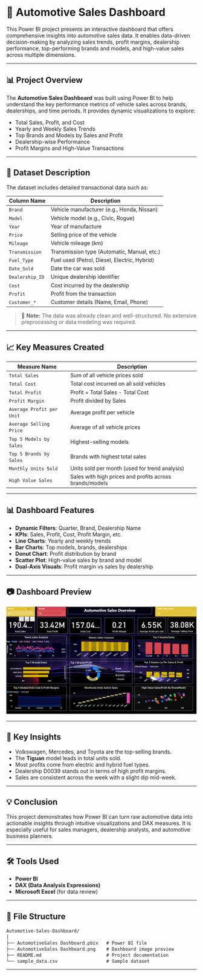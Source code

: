

# 🚗 Automotive Sales Dashboard

This Power BI project presents an interactive dashboard that offers comprehensive insights into automotive sales data. It enables data-driven decision-making by analyzing sales trends, profit margins, dealership performance, top-performing brands and models, and high-value sales across multiple dimensions.

---

## 📊 Project Overview

The **Automotive Sales Dashboard** was built using Power BI to help understand the key performance metrics of vehicle sales across brands, dealerships, and time periods. It provides dynamic visualizations to explore:

* Total Sales, Profit, and Cost
* Yearly and Weekly Sales Trends
* Top Brands and Models by Sales and Profit
* Dealership-wise Performance
* Profit Margins and High-Value Transactions

---

## 🧾 Dataset Description

The dataset includes detailed transactional data such as:

| Column Name     | Description                                  |
| --------------- | -------------------------------------------- |
| `Brand`         | Vehicle manufacturer (e.g., Honda, Nissan)   |
| `Model`         | Vehicle model (e.g., Civic, Rogue)           |
| `Year`          | Year of manufacture                          |
| `Price`         | Selling price of the vehicle                 |
| `Mileage`       | Vehicle mileage (km)                         |
| `Transmission`  | Transmission type (Automatic, Manual, etc.)  |
| `Fuel_Type`     | Fuel used (Petrol, Diesel, Electric, Hybrid) |
| `Date_Sold`     | Date the car was sold                        |
| `Dealership_ID` | Unique dealership identifier                 |
| `Cost`          | Cost incurred by the dealership              |
| `Profit`        | Profit from the transaction                  |
| `Customer_*`    | Customer details (Name, Email, Phone)        |

> 🧹 **Note:** The data was already clean and well-structured. No extensive preprocessing or data modeling was required.

---

## 📈 Key Measures Created

| Measure Name              | Description                                             |
| ------------------------- | ------------------------------------------------------- |
| `Total Sales`             | Sum of all vehicle prices sold                          |
| `Total Cost`              | Total cost incurred on all sold vehicles                |
| `Total Profit`            | Profit = Total Sales - Total Cost                       |
| `Profit Margin`           | Profit divided by Sales                                 |
| `Average Profit per Unit` | Average profit per vehicle                              |
| `Average Selling Price`   | Average of all vehicle prices                           |
| `Top 5 Models by Sales`   | Highest-selling models                                  |
| `Top 5 Brands by Sales`   | Brands with highest total sales                         |
| `Monthly Units Sold`      | Units sold per month (used for trend analysis)          |
| `High Value Sales`        | Sales with high prices and profits across brands/models |

---

## 📊 Dashboard Features

* **Dynamic Filters**: Quarter, Brand, Dealership Name
* **KPIs**: Sales, Profit, Cost, Profit Margin, etc.
* **Line Charts**: Yearly and weekly trends
* **Bar Charts**: Top models, brands, dealerships
* **Donut Chart**: Profit distribution by brand
* **Scatter Plot**: High-value sales by brand and model
* **Dual-Axis Visuals**: Profit margin vs sales by dealership

---

## 📷 Dashboard Preview

![Automotive Sales Dashboard](./AutomotiveSales%20Dashboard.png)

---

## 📌 Key Insights

* Volkswagen, Mercedes, and Toyota are the top-selling brands.
* The **Tiguan** model leads in total units sold.
* Most profits come from electric and hybrid fuel types.
* Dealership D0039 stands out in terms of high profit margins.
* Sales are consistent across the week with a slight dip mid-week.

---

## 💡 Conclusion

This project demonstrates how Power BI can turn raw automotive data into actionable insights through intuitive visualizations and DAX measures. It is especially useful for sales managers, dealership analysts, and automotive business planners.

---

## 🛠 Tools Used

* **Power BI**
* **DAX (Data Analysis Expressions)**
* **Microsoft Excel** (for data review)

---

## 📁 File Structure

```
Automotive-Sales-Dashboard/
│
├── AutomotiveSales Dashboard.pbix   # Power BI file
├── AutomotiveSales Dashboard.png    # Dashboard image preview
├── README.md                        # Project documentation
└── sample_data.csv                  # Sample dataset
```

---

